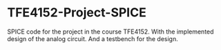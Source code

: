 # TFE4152-Project-SPICE
SPICE code for the project in the course TFE4152. With the implemented design of the analog circuit. And a testbench for the design.
